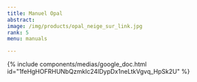 ```yaml
---
title: Manuel Opal
abstract: 
image: /img/products/opal_neige_sur_link.jpg
rank: 5
menu: manuals

---
```



{% include components/medias/google_doc.html id="1feHgHOFRHUNbQzmklc24lDypDx1neLtkVgvq_HpSk2U" %}
